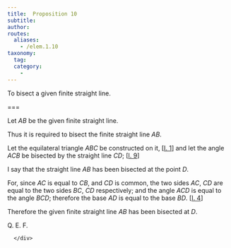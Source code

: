 ```yaml
---
title:  Proposition 10
subtitle: 
author:
routes:
  aliases:
    - /elem.1.10
taxonomy:
  tag:
  category:
    - 
---
```


To bisect a given finite straight line.

===

<p>Let <em>AB</em> be the given finite straight line.</p>


<p>Thus it is required to bisect the finite straight line <em>AB</em>.</p>


<p>Let the equilateral triangle <em>ABC</em> be constructed on it, [<a href="/elem.1.1">I. 1</a>] and let the angle <em>ACB</em> be bisected by the straight line <em>CD</em>; [<a href="/elem.1.9">I. 9</a>]</p>


<p>I say that the straight line <em>AB</em> has been bisected at the point <em>D</em>.</p>


<p>For, since <em>AC</em> is equal to <em>CB</em>, and <em>CD</em> is common, 
<span class="center">the two sides <em>AC</em>, <em>CD</em> are equal to the two sides <em>BC</em>, <em>CD</em> respectively;</span> and the angle <em>ACD</em> is equal to the angle <em>BCD</em>; <span class="center">therefore the base <em>AD</em> is equal to the base <em>BD</em>. [<a href="/elem.1.4">I. 4</a>]</span></p>


<p>Therefore the given finite straight line <em>AB</em> has been bisected at <em>D</em>.</p>

<div class="QED">
       
<p>Q. E. F.</p>

      </div>
